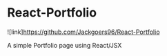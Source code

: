 # React-Portfolio

![link]https://github.com/Jackgoers96/React-Portfolio

A simple Portfolio page using React/JSX

